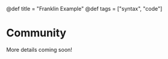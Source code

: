 @def title = "Franklin Example"
@def tags = ["syntax", "code"]

# Community

More details coming soon!